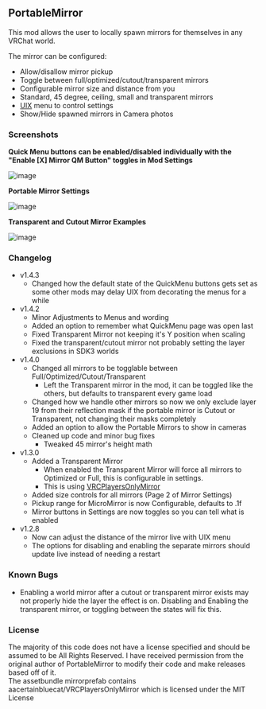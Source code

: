 ## PortableMirror
This mod allows the user to locally spawn mirrors for themselves in any VRChat world.

The mirror can be configured:
  * Allow/disallow mirror pickup
  * Toggle between full/optimized/cutout/transparent mirrors
  * Configurable mirror size and distance from you
  * Standard, 45 degree, ceiling, small and transparent mirrors
  * [UIX](https://github.com/knah/VRCMods/releases/latest/download/UIExpansionKit.dll) menu to control settings  
  * Show/Hide spawned mirrors in Camera photos
  
### Screenshots
__Quick Menu buttons can be enabled/disabled individually with the "Enable [X] Mirror QM Button" toggles in Mod Settings__   

![image](https://user-images.githubusercontent.com/81605232/113796149-2cb2fd80-9714-11eb-8c25-a340b6f2e849.png)

__Portable Mirror Settings__   

![image](https://user-images.githubusercontent.com/81605232/114292424-272b1f80-9a54-11eb-9a8e-8583b8b3a836.png)

  __Transparent and Cutout Mirror Examples__    
  
![image](https://user-images.githubusercontent.com/81605232/115629313-bbed1300-a2c7-11eb-83f9-dc6888e94256.png)  

### Changelog
* v1.4.3
  * Changed how the default state of the QuickMenu buttons gets set as some other mods may delay UIX from decorating the menus for a while
* v1.4.2
  * Minor Adjustments to Menus and wording
  * Added an option to remember what QuickMenu page was open last
  * Fixed Transparent Mirror not keeping it's Y position when scaling
  * Fixed the transparent/cutout mirror not probably setting the layer exclusions in SDK3 worlds
* v1.4.0
  * Changed all mirrors to be togglable between Full/Optimized/Cutout/Transparent
    * Left the Transparent mirror in the mod, it can be toggled like the others, but defaults to transparent every game load
  * Changed how we handle other mirrors so now we only exclude layer 19 from their reflection mask if the portable mirror is Cutout or Transparent, not changing their masks completely
  * Added an option to allow the Portable Mirrors to show in cameras
  * Cleaned up code and minor bug fixes
    * Tweaked 45 mirror's height math
* v1.3.0
	* Added a Transparent Mirror
		* When enabled the Transparent Mirror will force all mirrors to Optimized or Full, this is configurable in settings. 
		* This is using [VRCPlayersOnlyMirror](https://github.com/acertainbluecat/VRCPlayersOnlyMirror)
	* Added size controls for all mirrors (Page 2 of Mirror Settings)
	* Pickup range for MicroMirror is now Configurable, defaults to .1f
	* Mirror buttons in Settings are now toggles so you can tell what is enabled
* v1.2.8
	* Now can adjust the distance of the mirror live with UIX menu
	* The options for disabling and enabling the separate mirrors should update live instead of needing a restart 

### Known Bugs
* Enabling a world mirror after a cutout or transparent mirror exists may not properly hide the layer the effect is on. Disabling and Enabling the transparent mirror, or toggling between the states will fix this. 

### License
The majority of this code does not have a license specified and should be assumed to be All Rights Reserved. I have received permission from the original author of PortableMirror to modify their code and make releases based off of it.  
The assetbundle mirrorprefab contains aacertainbluecat/VRCPlayersOnlyMirror which is licensed under the MIT License
